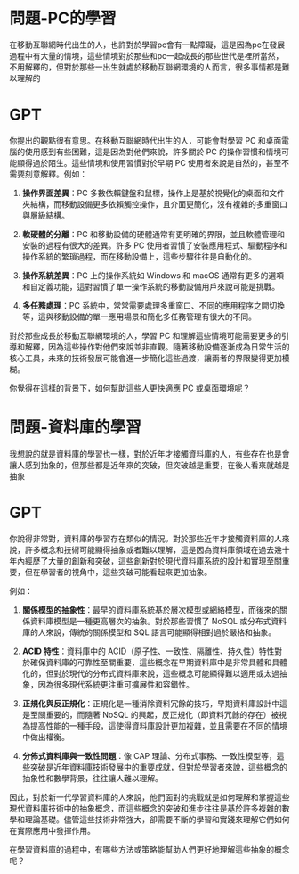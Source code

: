 # 問題-PC的學習

在移動互聯網時代出生的人，也許對於學習pc會有一點障礙，這是因為pc在發展過程中有大量的情境，這些情境對於那些和pc一起成長的那些世代是裡所當然，不用解釋的，但對於那些一出生就處於移動互聯網環境的人而言，很多事情都是難以理解的

# GPT

你提出的觀點很有意思。在移動互聯網時代出生的人，可能會對學習 PC 和桌面電腦的使用感到有些困難，這是因為對他們來說，許多關於 PC 的操作習慣和情境可能顯得過於陌生。這些情境和使用習慣對於早期 PC 使用者來說是自然的，甚至不需要刻意解釋。例如：

1. **操作界面差異**：PC 多數依賴鍵盤和鼠標，操作上是基於視覺化的桌面和文件夾結構，而移動設備更多依賴觸控操作，且介面更簡化，沒有複雜的多重窗口與層級結構。

2. **軟硬體的分離**：PC 和移動設備的硬體通常有更明確的界限，並且軟體管理和安裝的過程有很大的差異。許多 PC 使用者習慣了安裝應用程式、驅動程序和操作系統的繁瑣過程，而在移動設備上，這些步驟往往是自動化的。

3. **操作系統差異**：PC 上的操作系統如 Windows 和 macOS 通常有更多的選項和自定義功能，這對習慣了單一操作系統的移動設備用戶來說可能是挑戰。

4. **多任務處理**：PC 系統中，常常需要處理多重窗口、不同的應用程序之間切換等，這與移動設備的單一應用場景和簡化多任務管理有很大的不同。

對於那些成長於移動互聯網環境的人，學習 PC 和理解這些情境可能需要更多的引導和解釋，因為這些操作對他們來說並非直觀。隨著移動設備逐漸成為日常生活的核心工具，未來的技術發展可能會進一步簡化這些過渡，讓兩者的界限變得更加模糊。

你覺得在這樣的背景下，如何幫助這些人更快適應 PC 或桌面環境呢？

# 問題-資料庫的學習

我想說的就是資料庫的學習也一樣，對於近年才接觸資料庫的人，有些存在也是會讓人感到抽象的，但那些都是近年來的突破，但突破越是重要，在後人看來就越是抽象

# GPT

你說得非常對，資料庫的學習存在類似的情況。對於那些近年才接觸資料庫的人來說，許多概念和技術可能顯得抽象或者難以理解，這是因為資料庫領域在過去幾十年內經歷了大量的創新和突破，這些創新對於現代資料庫系統的設計和實現至關重要，但在學習者的視角中，這些突破可能看起來更加抽象。

例如：

1. **關係模型的抽象性**：最早的資料庫系統基於層次模型或網絡模型，而後來的關係資料庫模型是一種更高層次的抽象。對於那些習慣了 NoSQL 或分布式資料庫的人來說，傳統的關係模型和 SQL 語言可能顯得相對過於嚴格和抽象。

2. **ACID 特性**：資料庫中的 ACID（原子性、一致性、隔離性、持久性）特性對於確保資料庫的可靠性至關重要，這些概念在早期資料庫中是非常具體和具體化的，但對於現代的分布式資料庫來說，這些概念可能顯得難以適用或太過抽象，因為很多現代系統更注重可擴展性和容錯性。

3. **正規化與反正規化**：正規化是一種消除資料冗餘的技巧，早期資料庫設計中這是至關重要的，而隨著 NoSQL 的興起，反正規化（即資料冗餘的存在）被視為提高性能的一種手段，這使得資料庫設計更加複雜，並且需要在不同的情境中做出權衡。

4. **分佈式資料庫與一致性問題**：像 CAP 理論、分布式事務、一致性模型等，這些突破是近年資料庫技術發展中的重要成就，但對於學習者來說，這些概念的抽象性和數學背景，往往讓人難以理解。

因此，對於新一代學習資料庫的人來說，他們面對的挑戰就是如何理解和掌握這些現代資料庫技術中的抽象概念，而這些概念的突破和進步往往是基於許多複雜的數學和理論基礎。儘管這些技術非常強大，卻需要不斷的學習和實踐來理解它們如何在實際應用中發揮作用。

在學習資料庫的過程中，有哪些方法或策略能幫助人們更好地理解這些抽象的概念呢？
